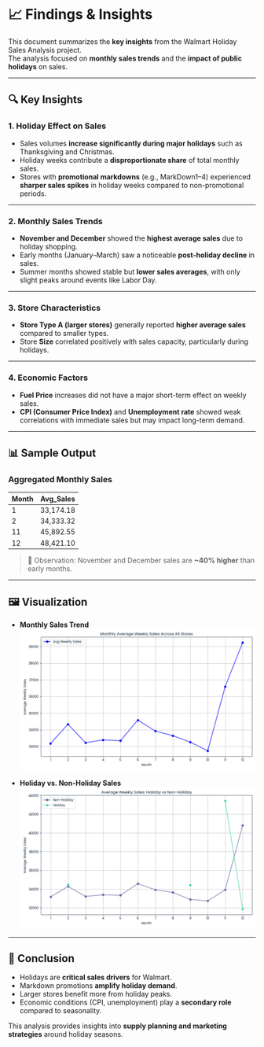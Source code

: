# 📈 Findings & Insights

This document summarizes the **key insights** from the Walmart Holiday Sales Analysis project.  
The analysis focused on **monthly sales trends** and the **impact of public holidays** on sales.

---

## 🔍 Key Insights

### 1. Holiday Effect on Sales
- Sales volumes **increase significantly during major holidays** such as Thanksgiving and Christmas.
- Holiday weeks contribute a **disproportionate share** of total monthly sales.
- Stores with **promotional markdowns** (e.g., MarkDown1–4) experienced **sharper sales spikes** in holiday weeks compared to non-promotional periods.

---

### 2. Monthly Sales Trends
- **November and December** showed the **highest average sales** due to holiday shopping.
- Early months (January–March) saw a noticeable **post-holiday decline** in sales.
- Summer months showed stable but **lower sales averages**, with only slight peaks around events like Labor Day.

---

### 3. Store Characteristics
- **Store Type A (larger stores)** generally reported **higher average sales** compared to smaller types.
- Store **Size** correlated positively with sales capacity, particularly during holidays.

---

### 4. Economic Factors
- **Fuel Price** increases did not have a major short-term effect on weekly sales.
- **CPI (Consumer Price Index)** and **Unemployment rate** showed weak correlations with immediate sales but may impact long-term demand.

---

## 📊 Sample Output

### Aggregated Monthly Sales
| Month | Avg_Sales   |
|-------|-------------|
| 1     | 33,174.18   |
| 2     | 34,333.32   |
| 11    | 45,892.55   |
| 12    | 48,421.10   |

> 🔑 Observation: November and December sales are **~40% higher** than early months.

---

## 🖼️ Visualization

- **Monthly Sales Trend**  
  ![Monthly Sales Trend](../outputs/figures/monthly_sales_trend.png)

- **Holiday vs. Non-Holiday Sales**  
  ![Holiday Impact](../outputs/figures/holiday_vs_nonholiday.png)

---

## 📌 Conclusion
- Holidays are **critical sales drivers** for Walmart.  
- Markdown promotions **amplify holiday demand**.  
- Larger stores benefit more from holiday peaks.  
- Economic conditions (CPI, unemployment) play a **secondary role** compared to seasonality.

This analysis provides insights into **supply planning and marketing strategies** around holiday seasons.
